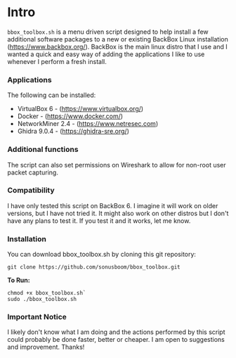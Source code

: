 # Intro
`bbox_toolbox.sh` is a menu driven script designed to help install a few additional
software packages to a new or existing BackBox Linux installation (https://www.backbox.org/).
BackBox is the main linux distro that I use and I wanted a quick and easy way of adding
the applications I like to use whenever I perform a fresh install.

### Applications

The following can be installed:

* VirtualBox 6 - (https://www.virtualbox.org/)
* Docker - (https://www.docker.com/)
* NetworkMiner 2.4 - (https://www.netresec.com)
* Ghidra 9.0.4 - (https://ghidra-sre.org/)

### Additional functions
 
The script can also set permissions on Wireshark to allow for
non-root user packet capturing.

### Compatibility

I have only tested this script on BackBox 6. I imagine it will work on older versions, but
I have not tried it. It might also work on other distros but I don't have any plans to test
it. If you test it and it works, let me know.

### Installation

You can download bbox_toolbox.sh by cloning this git repository:
```
git clone https://github.com/sonusboom/bbox_toolbox.git
```
    
**To Run:**
```
chmod +x bbox_toolbox.sh`
sudo ./bbox_toolbox.sh
```

### Important Notice
I likely don't know what I am doing and the actions performed by this script could probably be done faster, better or cheaper. I am open to suggestions and improvement. Thanks!
